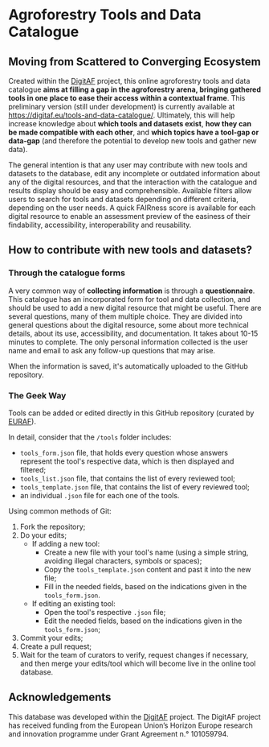 # Agroforestry Tools and Data Catalogue
## Moving from Scattered to Converging Ecosystem

Created within the [DigitAF](https://digitaf.eu/) project, this online agroforestry tools and data catalogue **aims at filling a gap in the agroforestry arena, bringing gathered tools in one place to ease their access within a contextual frame**. This preliminary version (still under development) is currently available at https://digitaf.eu/tools-and-data-catalogue/. Ultimately, this will help increase knowledge about **which tools and datasets exist**, **how they can be made compatible with each other**, and **which topics have a tool-gap or data-gap** (and therefore the potential to develop new tools and gather new data).

The general intention is that any user may contribute with new tools and datasets to the database, edit any incomplete or outdated information about any of the digital resources, and that the interaction with the catalogue and results display should be easy and comprehensible. Available filters allow users to search for tools and datasets depending on different criteria, depending on the user needs. A quick FAIRness score is available for each digital resource to enable an assessment preview of the easiness of their findability, accessibility, interoperability and reusability.

## How to contribute with new tools and datasets?
### Through the catalogue forms

A very common way of **collecting information** is through a **questionnaire**. This catalogue has an incorporated form for tool and data collection, and should be used to add a new digital resource that might be useful. There are several questions, many of them multiple choice. They are divided into general questions about the digital resource, some about more technical details, about its use, accessibility, and documentation. It takes about 10-15 minutes to complete. The only personal information collected is the user name and email to ask any follow-up questions that may arise.

When the information is saved, it's automatically uploaded to the GitHub repository.

### The Geek Way

Tools can be added or edited directly in this GitHub repository (curated by [EURAF](https://euraf.net/)).

In detail, consider that the `/tools` folder includes:
- `tools_form.json` file, that holds every question whose answers represent the tool's respective data, which is then displayed and filtered;
- `tools_list.json` file, that contains the list of every reviewed tool;
- `tools_template.json` file, that contains the list of every reviewed tool;
- an individual `.json` file for each one of the tools.

Using common methods of Git:
1. Fork the repository;
2. Do your edits;
	- If adding a new tool:
		- Create a new file with your tool's name (using a simple string, avoiding illegal characters, symbols or spaces);
		- Copy the `tools_template.json` content and past it into the new file;
		- Fill in the needed fields, based on the indications given in the `tools_form.json`.
	- If editing an existing tool:
		- Open the tool's respective `.json` file;
		- Edit the needed fields, based on the indications given in the `tools_form.json`;
3. Commit your edits;
4. Create a pull request;
5. Wait for the team of curators to verify, request changes if necessary, and then merge your edits/tool which will become live in the online tool database.

## Acknowledgements

This database was developed within the [DigitAF](https://digitaf.eu/) project. The DigitAF project has received funding from the European Union’s Horizon Europe research and innovation programme under Grant Agreement n.° 101059794.
